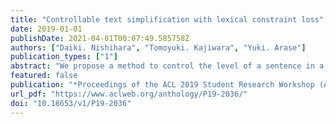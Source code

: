 ```yaml
---
title: "Controllable text simplification with lexical constraint loss"
date: 2019-01-01
publishDate: 2021-04-01T00:07:49.585758Z
authors: ["Daiki. Nishihara", "Tomoyuki. Kajiwara", "Yuki. Arase"]
publication_types: ["1"]
abstract: "We propose a method to control the level of a sentence in a text simplification task. Text simplification is a monolingual translation task translating a complex sentence into a simpler and easier to understand the alternative. In this study, we use the grade level of the US education system as the level of the sentence. Our text simplification method succeeds in translating an input into a specific grade level by considering levels of both sentences and words. Sentence level is considered by adding the target grade level as input. By contrast, the word level is considered by adding weights to the training loss based on words that frequently appear in sentences of the desired grade level. Although existing models that consider only the sentence level may control the syntactic complexity, they tend to generate words beyond the target level. Our approach can control both the lexical and syntactic complexity and achieve an aggressive rewriting. Experiment results indicate that the proposed method improves the metrics of both BLEU and SARI."
featured: false
publication: "*Proceedings of the ACL 2019 Student Research Workshop (ACL 2019 SRW)*"
url_pdf: "https://www.aclweb.org/anthology/P19-2036/"
doi: "10.18653/v1/P19-2036"
---
```


